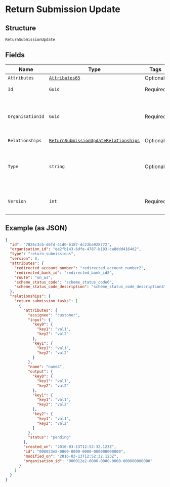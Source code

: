 
# Return Submission Update

## Structure

`ReturnSubmissionUpdate`

## Fields

| Name | Type | Tags | Description |
|  --- | --- | --- | --- |
| `Attributes` | [`Attributes65`](../../doc/models/attributes-65.md) | Optional | - |
| `Id` | `Guid` | Required | Unique resource ID |
| `OrganisationId` | `Guid` | Required | Unique ID of the organisation this resource is created by |
| `Relationships` | [`ReturnSubmissionUpdateRelationships`](../../doc/models/return-submission-update-relationships.md) | Optional | - |
| `Type` | `string` | Optional | Name of the resource type<br>**Constraints**: *Pattern*: `^[A-Za-z_]*$` |
| `Version` | `int` | Required | Version number<br>**Constraints**: `>= 0` |

## Example (as JSON)

```json
{
  "id": "7826c3cb-d6fd-41d0-b187-dc23ba928772",
  "organisation_id": "ee2fb143-6dfe-4787-b183-ca8ddd4164d2",
  "type": "return_submissions",
  "version": 0,
  "attributes": {
    "redirected_account_number": "redirected_account_number2",
    "redirected_bank_id": "redirected_bank_id8",
    "route": "on_us",
    "scheme_status_code": "scheme_status_code6",
    "scheme_status_code_description": "scheme_status_code_description4"
  },
  "relationships": {
    "return_submission_tasks": [
      {
        "attributes": {
          "assignee": "customer",
          "input": {
            "key0": {
              "key1": "val1",
              "key2": "val2"
            },
            "key1": {
              "key1": "val1",
              "key2": "val2"
            }
          },
          "name": "name4",
          "output": {
            "key0": {
              "key1": "val1",
              "key2": "val2"
            },
            "key1": {
              "key1": "val1",
              "key2": "val2"
            },
            "key2": {
              "key1": "val1",
              "key2": "val2"
            }
          },
          "status": "pending"
        },
        "created_on": "2016-03-13T12:52:32.123Z",
        "id": "000023e8-0000-0000-0000-000000000000",
        "modified_on": "2016-03-13T12:52:32.123Z",
        "organisation_id": "000012e2-0000-0000-0000-000000000000"
      }
    ]
  }
}
```

